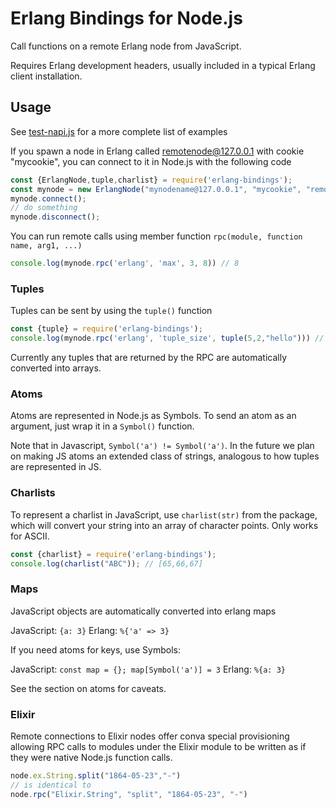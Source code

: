 # Erlang Bindings for Node.js

Call functions on a remote Erlang node from JavaScript.

Requires Erlang development headers, usually included in a typical Erlang
client installation.

## Usage

See [test-napi.js](test-napi.js) for a more complete list of examples

If you spawn a node in Erlang called remotenode@127.0.0.1 with cookie "mycookie",
you can connect to it in Node.js with the following code

```javascript
const {ErlangNode,tuple,charlist} = require('erlang-bindings');
const mynode = new ErlangNode("mynodename@127.0.0.1", "mycookie", "remotenode@127.0.0.1");
mynode.connect();
// do something
mynode.disconnect();
```

You can run remote calls using member function `rpc(module, function name, arg1, ...)`

```javascript
console.log(mynode.rpc('erlang', 'max', 3, 8)) // 8
```

### Tuples

Tuples can be sent by using the `tuple()` function

```javascript
const {tuple} = require('erlang-bindings');
console.log(mynode.rpc('erlang', 'tuple_size', tuple(5,2,"hello"))) // 3
```

Currently any tuples that are returned by the RPC are automatically converted
into arrays.

### Atoms

Atoms are represented in Node.js as Symbols. To send an atom as an argument,
just wrap it in a `Symbol()` function.

Note that in Javascript, `Symbol('a') != Symbol('a')`. In the future we plan
on making JS atoms an extended class of strings, analogous to how tuples are
represented in JS.

### Charlists

To represent a charlist in JavaScript, use `charlist(str)` from the package,
which will convert your string into an array of character points. Only works
for ASCII.

```javascript
const {charlist} = require('erlang-bindings');
console.log(charlist("ABC")); // [65,66,67]
```

### Maps

JavaScript objects are automatically converted into erlang maps

JavaScript: `{a: 3}`
Erlang: `%{'a' => 3}`

If you need atoms for keys, use Symbols:

JavaScript: `const map = {}; map[Symbol('a')] = 3`
Erlang: `%{a: 3}`

See the section on atoms for caveats.

### Elixir

Remote connections to Elixir nodes offer conva special provisioning allowing
RPC calls to modules under the Elixir module to be written as if they were
native Node.js function calls.

```javascript
node.ex.String.split("1864-05-23","-")
// is identical to
node.rpc("Elixir.String", "split", "1864-05-23", "-")
```
